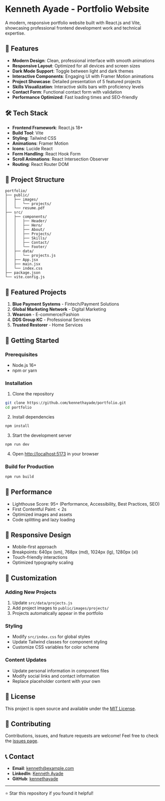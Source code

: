 # Kenneth Ayade - Portfolio Website

A modern, responsive portfolio website built with React.js and Vite, showcasing professional frontend development work and technical expertise.

## 🚀 Features

- **Modern Design**: Clean, professional interface with smooth animations
- **Responsive Layout**: Optimized for all devices and screen sizes
- **Dark Mode Support**: Toggle between light and dark themes
- **Interactive Components**: Engaging UI with Framer Motion animations
- **Project Showcase**: Detailed presentation of 5 featured projects
- **Skills Visualization**: Interactive skills bars with proficiency levels
- **Contact Form**: Functional contact form with validation
- **Performance Optimized**: Fast loading times and SEO-friendly

## 🛠️ Tech Stack

- **Frontend Framework**: React.js 18+
- **Build Tool**: Vite
- **Styling**: Tailwind CSS
- **Animations**: Framer Motion
- **Icons**: Lucide React
- **Form Handling**: React Hook Form
- **Scroll Animations**: React Intersection Observer
- **Routing**: React Router DOM

## 📂 Project Structure

```
portfolio/
├── public/
│   ├── images/
│   │   └── projects/
│   └── resume.pdf
├── src/
│   ├── components/
│   │   ├── Header/
│   │   ├── Hero/
│   │   ├── About/
│   │   ├── Projects/
│   │   ├── Skills/
│   │   ├── Contact/
│   │   └── Footer/
│   ├── data/
│   │   └── projects.js
│   ├── App.jsx
│   ├── main.jsx
│   └── index.css
├── package.json
└── vite.config.js
```

## 🎨 Featured Projects

1. **Blue Payment Systems** - Fintech/Payment Solutions
2. **Global Marketing Network** - Digital Marketing
3. **Wearcon** - E-commerce/Fashion
4. **DDS Group KC** - Professional Services
5. **Trusted Restorer** - Home Services

## 🚀 Getting Started

### Prerequisites

- Node.js 16+ 
- npm or yarn

### Installation

1. Clone the repository
```bash
git clone https://github.com/kennethayade/portfolio.git
cd portfolio
```

2. Install dependencies
```bash
npm install
```

3. Start the development server
```bash
npm run dev
```

4. Open [http://localhost:5173](http://localhost:5173) in your browser

### Build for Production

```bash
npm run build
```

## 🎯 Performance

- Lighthouse Score: 95+ (Performance, Accessibility, Best Practices, SEO)
- First Contentful Paint: < 2s
- Optimized images and assets
- Code splitting and lazy loading

## 📱 Responsive Design

- Mobile-first approach
- Breakpoints: 640px (sm), 768px (md), 1024px (lg), 1280px (xl)
- Touch-friendly interactions
- Optimized typography scaling

## 🔧 Customization

### Adding New Projects

1. Update `src/data/projects.js`
2. Add project images to `public/images/projects/`
3. Projects automatically appear in the portfolio

### Styling

- Modify `src/index.css` for global styles
- Update Tailwind classes for component styling
- Customize CSS variables for color scheme

### Content Updates

- Update personal information in component files
- Modify social links and contact information
- Replace placeholder content with your own

## 📄 License

This project is open source and available under the [MIT License](LICENSE).

## 🤝 Contributing

Contributions, issues, and feature requests are welcome! Feel free to check the [issues page](https://github.com/kennethayade/portfolio/issues).

## 📞 Contact

- **Email**: kenneth@example.com
- **LinkedIn**: [Kenneth Ayade](https://linkedin.com/in/kennethayade)
- **GitHub**: [kennethayade](https://github.com/kennethayade)

---

⭐ Star this repository if you found it helpful!
